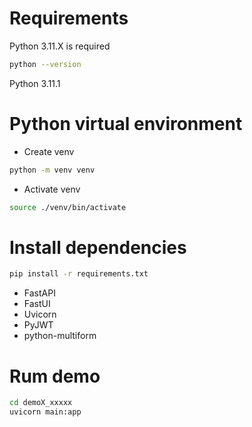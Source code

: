 # Requirements
Python 3.11.X is required
```bash
python --version
```
Python 3.11.1

# Python virtual environment
* Create venv
```bash
python -m venv venv
```
* Activate venv
```bash
source ./venv/bin/activate
```

# Install dependencies
```bash
pip install -r requirements.txt
```
* FastAPI
* FastUI
* Uvicorn
* PyJWT
* python-multiform

# Rum demo
```bash
cd demoX_xxxxx
uvicorn main:app
```